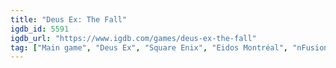 ```yaml
---
title: "Deus Ex: The Fall"
igdb_id: 5591
igdb_url: "https://www.igdb.com/games/deus-ex-the-fall"
tag: ["Main game", "Deus Ex", "Square Enix", "Eidos Montréal", "nFusion Interactive LLC", "Darkwind Media Ltd.", "Shooter", "Role-playing (RPG)", "Adventure", "Single player", "First person", "Action", "Science fiction"]
---
```

